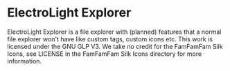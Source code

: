 # ElectroLight Explorer

ElectroLight Explorer is a file explorer with (planned) features that a normal file explorer won't have like custom tags, custom icons etc.
This work is licensed under the GNU GLP V3. We take no credit for the FamFamFam Silk Icons, see LICENSE in the FamFamFam Silk Icons directory for more information.
